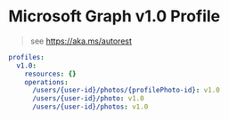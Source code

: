 # Microsoft Graph v1.0 Profile

> see https://aka.ms/autorest

``` yaml
profiles:
  v1.0:
    resources: {}
    operations:
      /users/{user-id}/photos/{profilePhoto-id}: v1.0
      /users/{user-id}/photo: v1.0
      /users/{user-id}/photos: v1.0

```
